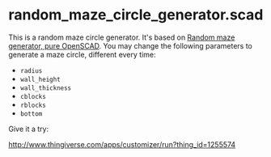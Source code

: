 # random_maze_circle_generator.scad

This is a random maze circle generator. It's based on [Random maze generator, pure OpenSCAD](https://www.thingiverse.com/thing:1185425). You may change the following parameters to generate a maze circle, different every time:

- `radius`
- `wall_height`
- `wall_thickness`
- `cblocks`
- `rblocks`
- `bottom`

Give it a try:

http://www.thingiverse.com/apps/customizer/run?thing_id=1255574
